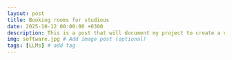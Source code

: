 ```yaml
---
layout: post
title: Booking rooms for studious 
date: 2025-10-12 00:00:00 +0300
description: This is a post that will document my project to create a new type of LLM that autoregresses over embedding space rather than token space
img: software.jpg # Add image post (optional)
tags: [LLMs] # add tag
---
```

